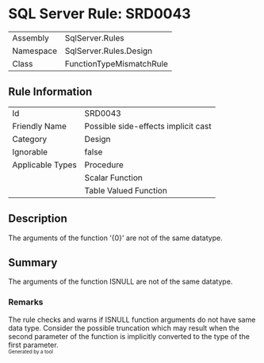 ﻿# SQL Server Rule: SRD0043
  
|    |    |
|----|----|
| Assembly | SqlServer.Rules |
| Namespace | SqlServer.Rules.Design |
| Class | FunctionTypeMismatchRule |
  
## Rule Information
  
|    |    |
|----|----|
| Id | SRD0043 |
| Friendly Name | Possible side-effects implicit cast  |
| Category | Design |
| Ignorable | false |
| Applicable Types | Procedure  |
|   | Scalar Function |
|   | Table Valued Function |
  
## Description
  
The arguments of the function '{0}' are not of the same datatype.
  
## Summary
  
The arguments of the function <c>ISNULL</c> are not of the same datatype.
  
### Remarks
  
The rule checks and warns if <c>ISNULL</c> function arguments do not have same data type.
Consider the possible truncation which may result when the second parameter of the function
is implicitly converted to the type of the first parameter.  
<sub><sup>Generated by a tool</sup></sub>
